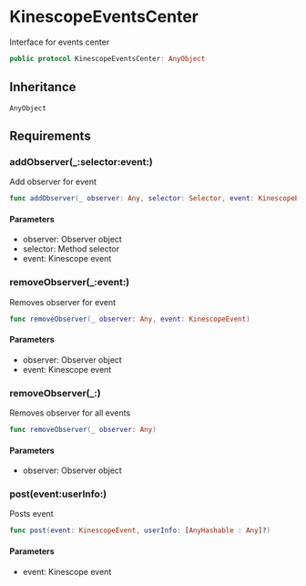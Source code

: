 # KinescopeEventsCenter

Interface for events center

``` swift
public protocol KinescopeEventsCenter: AnyObject 
```

## Inheritance

`AnyObject`

## Requirements

### addObserver(\_:​selector:​event:​)

Add observer for event

``` swift
func addObserver(_ observer: Any, selector: Selector, event: KinescopeEvent)
```

#### Parameters

  - observer: Observer object
  - selector: Method selector
  - event: Kinescope event

### removeObserver(\_:​event:​)

Removes observer for event

``` swift
func removeObserver(_ observer: Any, event: KinescopeEvent)
```

#### Parameters

  - observer: Observer object
  - event: Kinescope event

### removeObserver(\_:​)

Removes observer for all events

``` swift
func removeObserver(_ observer: Any)
```

#### Parameters

  - observer: Observer object

### post(event:​userInfo:​)

Posts event

``` swift
func post(event: KinescopeEvent, userInfo: [AnyHashable : Any]?)
```

#### Parameters

  - event: Kinescope event
